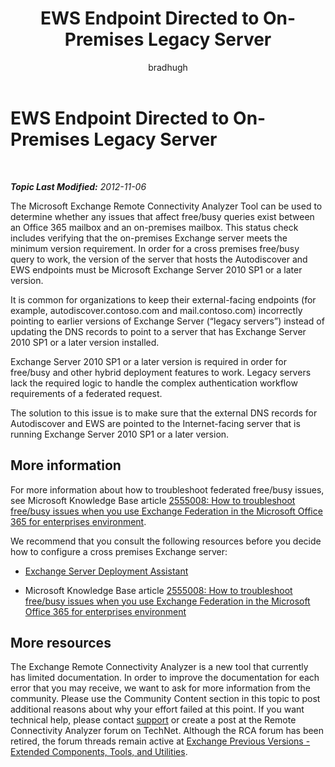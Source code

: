 ﻿---
title: EWS Endpoint Directed to On-Premises Legacy Server
author: bradhugh
ms.author: bradhugh
manager: tpolitis
audience: ITPro 
ms.topic: article 
ms.service: remote-connect-tool
localization_priority: Normal
description: 
---

<div data-xmlns="http://www.w3.org/1999/xhtml">

<div class="topic" data-xmlns="http://www.w3.org/1999/xhtml" data-msxsl="urn:schemas-microsoft-com:xslt" data-cs="http://msdn.microsoft.com/en-us/">

<div data-asp="http://msdn2.microsoft.com/asp">

# EWS Endpoint Directed to On-Premises Legacy Server

</div>

<div id="mainSection">

<div id="mainBody">

<span> </span>

_**Topic Last Modified:** 2012-11-06_

The Microsoft Exchange Remote Connectivity Analyzer Tool can be used to determine whether any issues that affect free/busy queries exist between an Office 365 mailbox and an on-premises mailbox. This status check includes verifying that the on-premises Exchange server meets the minimum version requirement. In order for a cross premises free/busy query to work, the version of the server that hosts the Autodiscover and EWS endpoints must be Microsoft Exchange Server 2010 SP1 or a later version.

It is common for organizations to keep their external-facing endpoints (for example, autodiscover.contoso.com and mail.contoso.com) incorrectly pointing to earlier versions of Exchange Server (“legacy servers”) instead of updating the DNS records to point to a server that has Exchange Server 2010 SP1 or a later version installed.

Exchange Server 2010 SP1 or a later version is required in order for free/busy and other hybrid deployment features to work. Legacy servers lack the required logic to handle the complex authentication workflow requirements of a federated request.

The solution to this issue is to make sure that the external DNS records for Autodiscover and EWS are pointed to the Internet-facing server that is running Exchange Server 2010 SP1 or a later version.

<div>

## More information

For more information about how to troubleshoot federated free/busy issues, see Microsoft Knowledge Base article [2555008: How to troubleshoot free/busy issues when you use Exchange Federation in the Microsoft Office 365 for enterprises environment](http://support.microsoft.com/kb/2555008).

We recommend that you consult the following resources before you decide how to configure a cross premises Exchange server:

  - [Exchange Server Deployment Assistant](http://technet.microsoft.com/en-us/exdeploy2010/default.aspx)

  - Microsoft Knowledge Base article [2555008: How to troubleshoot free/busy issues when you use Exchange Federation in the Microsoft Office 365 for enterprises environment](http://support.microsoft.com/kb/2555008)

<div>

## More resources

The Exchange Remote Connectivity Analyzer is a new tool that currently has limited documentation. In order to improve the documentation for each error that you may receive, we want to ask for more information from the community. Please use the Community Content section in this topic to post additional reasons about why your effort failed at this point. If you want technical help, please contact [support](http://go.microsoft.com/fwlink/?linkid=8158) or create a post at the Remote Connectivity Analyzer forum on TechNet. Although the RCA forum has been retired, the forum threads remain active at [Exchange Previous Versions - Extended Components, Tools, and Utilities](http://social.technet.microsoft.com/forums/en-us/exchangesvr3rdpartyappslegacy).

</div>

</div>

</div>

<span> </span>

</div>

</div>

</div>

